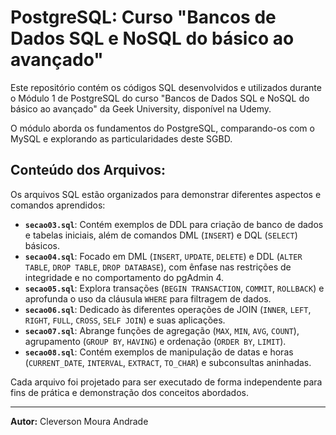 # PostgreSQL: Curso "Bancos de Dados SQL e NoSQL do básico ao avançado"

Este repositório contém os códigos SQL desenvolvidos e utilizados durante o Módulo 1 de PostgreSQL do curso "Bancos de Dados SQL e NoSQL do básico ao avançado" da Geek University, disponível na Udemy.

O módulo aborda os fundamentos do PostgreSQL, comparando-os com o MySQL e explorando as particularidades deste SGBD.

## Conteúdo dos Arquivos:

Os arquivos SQL estão organizados para demonstrar diferentes aspectos e comandos aprendidos:

* **`secao03.sql`**: Contém exemplos de DDL para criação de banco de dados e tabelas iniciais, além de comandos DML (`INSERT`) e DQL (`SELECT`) básicos.
* **`secao04.sql`**: Focado em DML (`INSERT`, `UPDATE`, `DELETE`) e DDL (`ALTER TABLE`, `DROP TABLE`, `DROP DATABASE`), com ênfase nas restrições de integridade e no comportamento do pgAdmin 4.
* **`secao05.sql`**: Explora transações (`BEGIN TRANSACTION`, `COMMIT`, `ROLLBACK`) e aprofunda o uso da cláusula `WHERE` para filtragem de dados.
* **`secao06.sql`**: Dedicado às diferentes operações de JOIN (`INNER`, `LEFT`, `RIGHT`, `FULL`, `CROSS`, `SELF JOIN`) e suas aplicações.
* **`secao07.sql`**: Abrange funções de agregação (`MAX`, `MIN`, `AVG`, `COUNT`), agrupamento (`GROUP BY`, `HAVING`) e ordenação (`ORDER BY`, `LIMIT`).
* **`secao08.sql`**: Contém exemplos de manipulação de datas e horas (`CURRENT_DATE`, `INTERVAL`, `EXTRACT`, `TO_CHAR`) e subconsultas aninhadas.

Cada arquivo foi projetado para ser executado de forma independente para fins de prática e demonstração dos conceitos abordados.

---

**Autor:** Cleverson Moura Andrade
